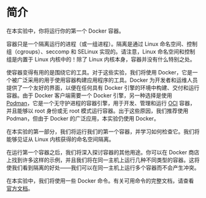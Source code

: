 # 简介

在本实验中，你将运行你的第一个 Docker 容器。

容器只是一个隔离运行的进程（或一组进程）。隔离是通过 Linux 命名空间、控制组（cgroups）、seccomp 和 SELinux 实现的。请注意，Linux 命名空间和控制组是内置于 Linux 内核中的！除了 Linux 内核本身，容器并没有什么特别之处。

使容器变得有用的是围绕它的工具。对于这些实验，我们将使用 Docker，它是一个被广泛采用的用于使用容器构建应用程序的工具。Docker 为开发者和运维人员提供了一个友好的界面，以便在任何具有 Docker 引擎的环境中构建、交付和运行容器。由于 Docker 客户端需要一个 Docker 引擎，另一种选择是使用 [Podman](https://podman.io/)，它是一个无守护进程的容器引擎，用于开发、管理和运行 [OCI](https://opencontainers.org/) 容器，并且能够以 root 身份或无 root 模式运行容器。出于这些原因，我们推荐使用 Podman，但由于 Docker 的广泛应用，本实验仍使用 Docker。

在本实验的第一部分，我们将运行我们的第一个容器，并学习如何检查它。我们将能够见证从 Linux 内核获得的命名空间隔离。

在运行第一个容器之后，我们将深入探讨容器的其他用途。你可以在 Docker 商店上找到许多这样的示例，并且我们将在同一主机上运行几种不同类型的容器。这将使我们看到隔离的好处——我们可以在同一主机上运行多个容器而不会产生冲突。

在本实验中，我们将使用一些 Docker 命令。有关可用命令的完整文档，请查看 [官方文档](https://docs.docker.com/)。

